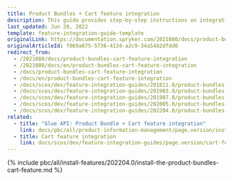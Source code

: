 ```yaml
---
title: Product Bundles + Cart feature integration
description: This guide provides step-by-step instructions on integrating Product Bundles + Cart feature into your project.
last_updated: Jun 20, 2022
template: feature-integration-guide-template
originalLink: https://documentation.spryker.com/2021080/docs/product-bundles-cart-feature-integration
originalArticleId: f069a875-5736-4134-a2c9-34a54b2dfdd0
redirect_from:
  - /2021080/docs/product-bundles-cart-feature-integration
  - /2021080/docs/en/product-bundles-cart-feature-integration
  - /docs/product-bundles-cart-feature-integration
  - /docs/en/product-bundles-cart-feature-integration
  - /docs/scos/dev/feature-integration-guides/201811.0/product-bundles-cart-feature-integration.html
  - /docs/scos/dev/feature-integration-guides/201903.0/product-bundles-cart-feature-integration.html
  - /docs/scos/dev/feature-integration-guides/201907.0/product-bundles-cart-feature-integration.html
  - /docs/scos/dev/feature-integration-guides/202005.0/product-bundles-cart-feature-integration.html
  - /docs/scos/dev/feature-integration-guides/202204.0/product-bundles-cart-feature-integration.html
related:
  - title: "Glue API: Product Bundle + Cart feature integration"
    link: docs/pbc/all/product-information-management/page.version/install-and-upgrade/install-glue-api/install-the-product-bundle-cart-glue-api.html
  - title: Cart feature integration
    link: docs/scos/dev/feature-integration-guides/page.version/cart-feature-integration.html
---
```


{% include pbc/all/install-features/202204.0/install-the-product-bundles-cart-feature.md %} <!-- To edit, see /_includes/pbc/all/install-features/202204.0/install-the-product-bundles-cart-feature.md -->
